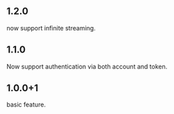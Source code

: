 ## 1.2.0
now support infinite streaming.

## 1.1.0
Now support authentication via both account and token.

## 1.0.0+1
basic feature.